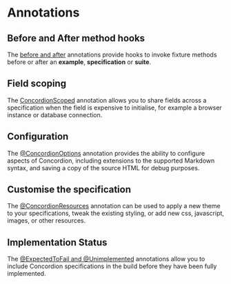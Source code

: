 # Annotations
    
## Before and After method hooks
    
The [before and after](BeforeAndAfterMethodHooks.md "c:run") annotations provide hooks to invoke fixture methods before or after an __example__, __specification__ or __suite__.

## Field scoping
    
The [ConcordionScoped](ConcordionScoped.md "c:run") annotation allows you to share fields across a specification when the field is expensive to initialise, for example a browser instance or database connection.
        
## Configuration
    
The [@ConcordionOptions](ConcordionOptions.md "c:run") annotation provides the ability to configure aspects of Concordion, including extensions to the supported Markdown syntax, and saving a copy of the source HTML for debug purposes. 
    
## Customise the specification
	
The [@ConcordionResources](ConcordionResources.html "c:run") annotation can be used to apply a new theme to your specifications, tweak the existing styling, or add new css, javascript, images, or other resources.

## Implementation Status

The [@ExpectedToFail and @Unimplemented](ImplementationStatus.html "c:run") annotations allow you to include Concordion specifications in the build before they have been fully implemented.
